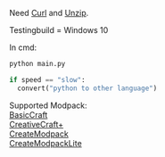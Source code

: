 Need [Curl](https://curl.se/download.html) and [Unzip](http://stahlworks.com/dev/?tool=zipunzip).

Testingbuild = Windows 10

In cmd:

```cmd
python main.py
```

```python
if speed == "slow":
  convert("python to other language")
```

Supported Modpack:   
[BasicCraft](https://github.com/MisileLab/BasicCraft)   
[CreativeCraft+](https://github.com/MisileLab/CreativeCraft-)   
[CreateModpack](https://github.com/MisileLab/CreateModpack)   
[CreateModpackLite](https://github.com/MisileLab/CreateModpackLite)
